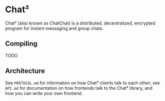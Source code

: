 # Chat²

Chat² (also known as ChatChat) is a distributed, decentralized,
encrypted program for instant messaging and group chats.

## Compiling

TODO

## Architecture

See `PROTOCOL.md` for information on how Chat² clients talk to each
other; see `API.md` for documentation on how frontends talk to the
Chat² library, and how you can write your own frontend.
